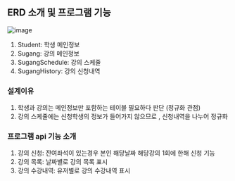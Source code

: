 ## ERD 소개 및 프로그램 기능

![image](https://github.com/user-attachments/assets/6ae3ff21-92e5-41e5-9e47-ce5582bd9087)

1. Student: 학생 메인정보
2. Sugang: 강의 메인정보
3. SugangSchedule: 강의 스케줄
4. SugangHistory: 강의 신청내역

### 설계이유 
1. 학생과 강의는 메인정보만 포함하는 테이블 필요하다 판단 (정규화 관점)
2. 강의 스케줄에는 신청학생의 정보가 들어가지 않으므로 , 신청내역을 나누어 정규화

### 프로그램 api 기능 소개
1. 강의 신청: 잔여좌석이 있는경우 본인 해당날짜 해당강의 1회에 한해 신청 기능
2. 강의 목록: 날짜별로 강의 목록 표시
3. 강의 수강내역: 유저별로 강의 수강내역 표시 
